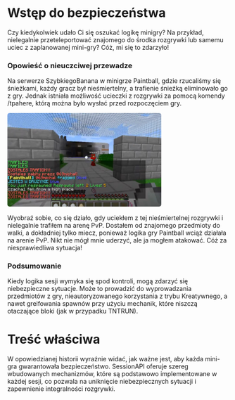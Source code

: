 # Wstęp do bezpieczeństwa

Czy kiedykolwiek udało Ci się oszukać logikę minigry? Na przykład, nielegalnie przeteleportować znajomego do środka
rozgrywki lub samemu uciec z zaplanowanej mini-gry? Cóż, mi się to zdarzyło!

### Opowieść o nieuczciwej przewadze

Na serwerze SzybkiegoBanana w minigrze Paintball, gdzie rzucaliśmy się śnieżkami, każdy gracz był nieśmiertelny, a
trafienie śnieżką eliminowało go z gry. Jednak istniała możliwość ucieczki z rozgrywki za pomocą komendy /tpahere, którą
można było wysłać przed rozpoczęciem gry.

<img src="../img/paintball.jpg" style="max-width: 350px; border-radius: 5px">

Wyobraź sobie, co się działo, gdy uciekłem z tej nieśmiertelnej rozgrywki i nielegalnie trafiłem na arenę PvP. Dostałem
od znajomego przedmioty do walki, a dokładniej tylko miecz, ponieważ logika gry Paintball wciąż działała na arenie PvP.
Nikt nie mógł mnie uderzyć, ale ja mogłem atakować. Cóż za niesprawiedliwa sytuacja!

### Podsumowanie

Kiedy logika sesji wymyka się spod kontroli, mogą zdarzyć się niebezpieczne sytuacje. Może to prowadzić do wyprowadzania
przedmiotów z gry, nieautoryzowanego korzystania z trybu Kreatywnego, a nawet greifowania spawnów przy użyciu mechanik,
które niszczą otaczające bloki (jak w przypadku TNTRUN).

# Treść właściwa

W opowiedzianej historii wyraźnie widać, jak ważne jest, aby każda mini-gra gwarantowała bezpieczeństwo. SessionAPI
oferuje szereg wbudowanych mechanizmów, które są podstawowo implementowane w każdej sesji, co pozwala na uniknięcie
niebezpiecznych sytuacji i zapewnienie integralności rozgrywki.


[//]: # (## Odzyskiwanie stanu graczy)

[//]: # ()

[//]: # (## Nagłe wyłączenie serwera)

[//]: # ()

[//]: # (## Opuszczenie mapy sesji przez gracza)

[//]: # ()

[//]: # (## Wtargnięcie na sesje przez gracza)

[//]: # ()

[//]: # (## Zarządzanie zasobami)